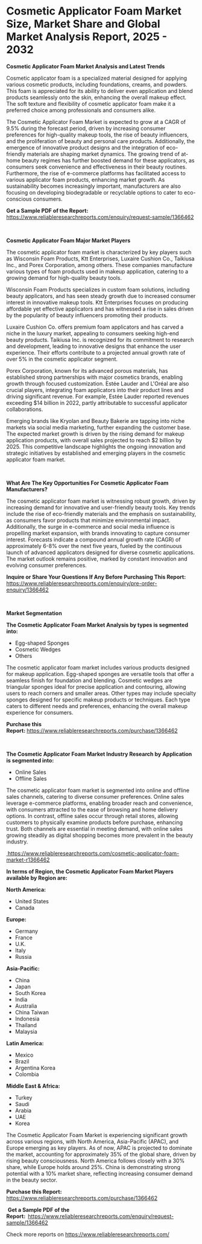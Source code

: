 <p><h1>Cosmetic Applicator Foam Market Size, Market Share and Global Market Analysis Report, 2025 - 2032</h1></p><p><strong>Cosmetic Applicator Foam Market Analysis and Latest Trends</strong></p>
<p><p>Cosmetic applicator foam is a specialized material designed for applying various cosmetic products, including foundations, creams, and powders. This foam is appreciated for its ability to deliver even application and blend products seamlessly onto the skin, enhancing the overall makeup effect. The soft texture and flexibility of cosmetic applicator foam make it a preferred choice among professionals and consumers alike. </p><p>The Cosmetic Applicator Foam Market is expected to grow at a CAGR of 9.5% during the forecast period, driven by increasing consumer preferences for high-quality makeup tools, the rise of beauty influencers, and the proliferation of beauty and personal care products. Additionally, the emergence of innovative product designs and the integration of eco-friendly materials are shaping market dynamics. The growing trend of at-home beauty regimes has further boosted demand for these applicators, as consumers seek convenience and effectiveness in their beauty routines. Furthermore, the rise of e-commerce platforms has facilitated access to various applicator foam products, enhancing market growth. As sustainability becomes increasingly important, manufacturers are also focusing on developing biodegradable or recyclable options to cater to eco-conscious consumers.</p></p>
<p><strong>Get a Sample PDF of the Report:&nbsp;</strong> <a href="https://www.reliableresearchreports.com/enquiry/request-sample/1366462?utm_campaign=3183&utm_medium=2&utm_source=Github&utm_content=ia&utm_term=22032025&utm_id=cosmetic-applicator-foam">https://www.reliableresearchreports.com/enquiry/request-sample/1366462</a></p>
<p>&nbsp;</p>
<p><strong>Cosmetic Applicator Foam Major Market Players</strong></p>
<p><p>The cosmetic applicator foam market is characterized by key players such as Wisconsin Foam Products, Ktt Enterprises, Luxaire Cushion Co., Taikiusa Inc., and Porex Corporation, among others. These companies manufacture various types of foam products used in makeup application, catering to a growing demand for high-quality beauty tools.</p><p>Wisconsin Foam Products specializes in custom foam solutions, including beauty applicators, and has seen steady growth due to increased consumer interest in innovative makeup tools. Ktt Enterprises focuses on producing affordable yet effective applicators and has witnessed a rise in sales driven by the popularity of beauty influencers promoting their products.</p><p>Luxaire Cushion Co. offers premium foam applicators and has carved a niche in the luxury market, appealing to consumers seeking high-end beauty products. Taikiusa Inc. is recognized for its commitment to research and development, leading to innovative designs that enhance the user experience. Their efforts contribute to a projected annual growth rate of over 5% in the cosmetic applicator segment.</p><p>Porex Corporation, known for its advanced porous materials, has established strong partnerships with major cosmetics brands, enabling growth through focused customization. Estée Lauder and L'Oréal are also crucial players, integrating foam applicators into their product lines and driving significant revenue. For example, Estée Lauder reported revenues exceeding $14 billion in 2022, partly attributable to successful applicator collaborations.</p><p>Emerging brands like Kryolan and Beauty Bakerie are tapping into niche markets via social media marketing, further expanding the customer base. The expected market growth is driven by the rising demand for makeup application products, with overall sales projected to reach $2 billion by 2025. This competitive landscape highlights the ongoing innovation and strategic initiatives by established and emerging players in the cosmetic applicator foam market.</p></p>
<p>&nbsp;</p>
<p><strong>What Are The Key Opportunities For Cosmetic Applicator Foam Manufacturers?</strong></p>
<p><p>The cosmetic applicator foam market is witnessing robust growth, driven by increasing demand for innovative and user-friendly beauty tools. Key trends include the rise of eco-friendly materials and the emphasis on sustainability, as consumers favor products that minimize environmental impact. Additionally, the surge in e-commerce and social media influence is propelling market expansion, with brands innovating to capture consumer interest. Forecasts indicate a compound annual growth rate (CAGR) of approximately 6-8% over the next five years, fueled by the continuous launch of advanced applicators designed for diverse cosmetic applications. The market outlook remains positive, marked by constant innovation and evolving consumer preferences.</p></p>
<p><strong>Inquire or Share Your Questions If Any Before Purchasing This Report:</strong> <a href="https://www.reliableresearchreports.com/enquiry/pre-order-enquiry/1366462?utm_campaign=3183&utm_medium=2&utm_source=Github&utm_content=ia&utm_term=22032025&utm_id=cosmetic-applicator-foam">https://www.reliableresearchreports.com/enquiry/pre-order-enquiry/1366462</a></p>
<p>&nbsp;</p>
<p><strong>Market Segmentation</strong></p>
<p><strong>The Cosmetic Applicator Foam Market Analysis by types is segmented into:</strong></p>
<p><ul><li>Egg-shaped Sponges</li><li>Cosmetic Wedges</li><li>Others</li></ul></p>
<p><p>The cosmetic applicator foam market includes various products designed for makeup application. Egg-shaped sponges are versatile tools that offer a seamless finish for foundation and blending. Cosmetic wedges are triangular sponges ideal for precise application and contouring, allowing users to reach corners and smaller areas. Other types may include specialty sponges designed for specific makeup products or techniques. Each type caters to different needs and preferences, enhancing the overall makeup experience for consumers.</p></p>
<p><strong>Purchase this Report:&nbsp;</strong><a href="https://www.reliableresearchreports.com/purchase/1366462?utm_campaign=3183&utm_medium=2&utm_source=Github&utm_content=ia&utm_term=22032025&utm_id=cosmetic-applicator-foam">https://www.reliableresearchreports.com/purchase/1366462</a></p>
<p>&nbsp;</p>
<p><strong>The Cosmetic Applicator Foam Market Industry Research by Application is segmented into:</strong></p>
<p><ul><li>Online Sales</li><li>Offline Sales</li></ul></p>
<p><p>The cosmetic applicator foam market is segmented into online and offline sales channels, catering to diverse consumer preferences. Online sales leverage e-commerce platforms, enabling broader reach and convenience, with consumers attracted to the ease of browsing and home delivery options. In contrast, offline sales occur through retail stores, allowing customers to physically examine products before purchase, enhancing trust. Both channels are essential in meeting demand, with online sales growing steadily as digital shopping becomes more prevalent in the beauty industry.</p></p>
<p><a href="https://www.reliableresearchreports.com/cosmetic-applicator-foam-market-r1366462?utm_campaign=3183&utm_medium=2&utm_source=Github&utm_content=ia&utm_term=22032025&utm_id=cosmetic-applicator-foam">&nbsp;https://www.reliableresearchreports.com/cosmetic-applicator-foam-market-r1366462</a></p>
<p><strong>In terms of Region, the Cosmetic Applicator Foam Market Players available by Region are:</strong></p>
<p>
    <p> <strong> North America: </strong>
        <ul>
            <li>United States</li>
            <li>Canada</li>
        </ul>
        </p> 
    <p> <strong> Europe: </strong>
        <ul>
            <li>Germany</li>
            <li>France</li>
            <li>U.K.</li>
            <li>Italy</li>
            <li>Russia</li>
        </ul>
        </p> 
    <p> <strong> Asia-Pacific: </strong>
        <ul>
            <li>China</li>
            <li>Japan</li>
            <li>South Korea</li>
            <li>India</li>
            <li>Australia</li>
            <li>China Taiwan</li>
            <li>Indonesia</li>
            <li>Thailand</li>
            <li>Malaysia</li>
        </ul>
        </p> 
    <p> <strong> Latin America: </strong>
        <ul>
            <li>Mexico</li>
            <li>Brazil</li>
            <li>Argentina Korea</li>
            <li>Colombia</li>
        </ul>
        </p> 
    <p> <strong> Middle East & Africa: </strong>
        <ul>
            <li>Turkey</li>
            <li>Saudi</li>
            <li>Arabia</li>
            <li>UAE</li>
            <li>Korea</li>
        </ul>
    </p>
    </p>
<p><p>The Cosmetic Applicator Foam Market is experiencing significant growth across various regions, with North America, Asia-Pacific (APAC), and Europe emerging as key players. As of now, APAC is projected to dominate the market, accounting for approximately 35% of the global share, driven by rising beauty consciousness. North America follows closely with a 30% share, while Europe holds around 25%. China is demonstrating strong potential with a 10% market share, reflecting increasing consumer demand in the beauty sector.</p></p>
<p><strong>Purchase this Report: </strong><a href="https://www.reliableresearchreports.com/purchase/1366462?utm_campaign=3183&utm_medium=2&utm_source=Github&utm_content=ia&utm_term=22032025&utm_id=cosmetic-applicator-foam">https://www.reliableresearchreports.com/purchase/1366462</a></p>
<p>&nbsp;<strong>Get a Sample PDF of the Report:&nbsp;&nbsp;</strong><a href="https://www.reliableresearchreports.com/enquiry/request-sample/1366462?utm_campaign=3183&utm_medium=2&utm_source=Github&utm_content=ia&utm_term=22032025&utm_id=cosmetic-applicator-foam">https://www.reliableresearchreports.com/enquiry/request-sample/1366462</a></p>
<p><strong></strong></p>
<p>Check more reports on <a href="https://www.reliableresearchreports.com/?utm_campaign=3183&utm_medium=2&utm_source=Github&utm_content=ia&utm_term=22032025&utm_id=cosmetic-applicator-foam">https://www.reliableresearchreports.com/</a></p>
